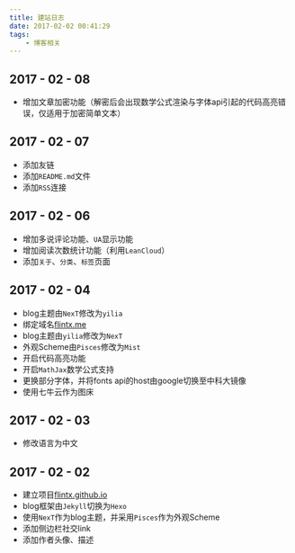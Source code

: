 ```yaml
---
title: 建站日志
date: 2017-02-02 00:41:29
tags:
	- 博客相关
---
```


## 2017 - 02 - 08

- 增加文章加密功能（解密后会出现数学公式渲染与字体api引起的代码高亮错误，仅适用于加密简单文本）

## 2017 - 02 - 07

- 添加友链
- 添加`README.md`文件
- 添加`RSS`连接

## 2017 - 02 - 06

- 增加多说评论功能、`UA`显示功能
- 增加阅读次数统计功能（利用`LeanCloud`）
- 添加`关于`、`分类`、`标签`页面

## 2017 - 02 - 04

- blog主题由`NexT`修改为`yilia`
- 绑定域名[flintx.me](http://www.flintx.me)
- blog主题由`yilia`修改为`NexT`
- 外观Scheme由`Pisces`修改为`Mist`
- 开启代码高亮功能
- 开启`MathJax`数学公式支持
- 更换部分字体，并将fonts api的host由google切换至中科大镜像
- 使用七牛云作为图床

## 2017 - 02 - 03

- 修改语言为中文

## 2017 - 02 - 02

- 建立项目[flintx.github.io](https://github.com/flintx/flintx.github.io)
- blog框架由`Jekyll`切换为`Hexo`
- 使用`NexT`作为blog主题，并采用`Pisces`作为外观Scheme
- 添加侧边栏社交link
- 添加作者头像、描述